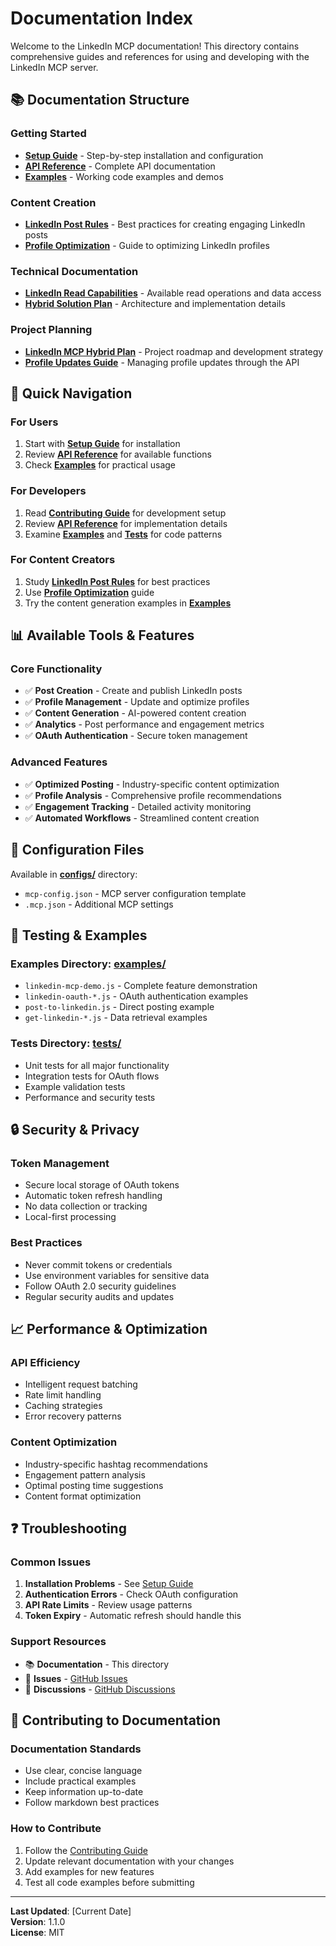 # Documentation Index

Welcome to the LinkedIn MCP documentation! This directory contains comprehensive guides and references for using and developing with the LinkedIn MCP server.

## 📚 Documentation Structure

### Getting Started
- **[Setup Guide](./SETUP_GUIDE.md)** - Step-by-step installation and configuration
- **[API Reference](./API_REFERENCE.md)** - Complete API documentation
- **[Examples](../examples/)** - Working code examples and demos

### Content Creation
- **[LinkedIn Post Rules](./LINKEDIN_POST_RULES.md)** - Best practices for creating engaging LinkedIn posts
- **[Profile Optimization](./profile-optimization-recommendations.md)** - Guide to optimizing LinkedIn profiles

### Technical Documentation
- **[LinkedIn Read Capabilities](./LINKEDIN_READ_CAPABILITIES.md)** - Available read operations and data access
- **[Hybrid Solution Plan](./hybrid-solution-plan.md)** - Architecture and implementation details

### Project Planning
- **[LinkedIn MCP Hybrid Plan](./linkedin-mcp-hybrid-plan.md)** - Project roadmap and development strategy
- **[Profile Updates Guide](./linkedin-profile-updates.md)** - Managing profile updates through the API

## 🚀 Quick Navigation

### For Users
1. Start with **[Setup Guide](./SETUP_GUIDE.md)** for installation
2. Review **[API Reference](./API_REFERENCE.md)** for available functions
3. Check **[Examples](../examples/)** for practical usage

### For Developers
1. Read **[Contributing Guide](../CONTRIBUTING.md)** for development setup
2. Review **[API Reference](./API_REFERENCE.md)** for implementation details
3. Examine **[Examples](../examples/)** and **[Tests](../tests/)** for code patterns

### For Content Creators
1. Study **[LinkedIn Post Rules](./LINKEDIN_POST_RULES.md)** for best practices
2. Use **[Profile Optimization](./profile-optimization-recommendations.md)** guide
3. Try the content generation examples in **[Examples](../examples/)**

## 📊 Available Tools & Features

### Core Functionality
- ✅ **Post Creation** - Create and publish LinkedIn posts
- ✅ **Profile Management** - Update and optimize profiles
- ✅ **Content Generation** - AI-powered content creation
- ✅ **Analytics** - Post performance and engagement metrics
- ✅ **OAuth Authentication** - Secure token management

### Advanced Features
- ✅ **Optimized Posting** - Industry-specific content optimization
- ✅ **Profile Analysis** - Comprehensive profile recommendations
- ✅ **Engagement Tracking** - Detailed activity monitoring
- ✅ **Automated Workflows** - Streamlined content creation

## 🔧 Configuration Files

Available in **[configs/](../configs/)** directory:
- `mcp-config.json` - MCP server configuration template
- `.mcp.json` - Additional MCP settings

## 🧪 Testing & Examples

### Examples Directory: **[examples/](../examples/)**
- `linkedin-mcp-demo.js` - Complete feature demonstration
- `linkedin-oauth-*.js` - OAuth authentication examples
- `post-to-linkedin.js` - Direct posting example
- `get-linkedin-*.js` - Data retrieval examples

### Tests Directory: **[tests/](../tests/)**
- Unit tests for all major functionality
- Integration tests for OAuth flows
- Example validation tests
- Performance and security tests

## 🔒 Security & Privacy

### Token Management
- Secure local storage of OAuth tokens
- Automatic token refresh handling
- No data collection or tracking
- Local-first processing

### Best Practices
- Never commit tokens or credentials
- Use environment variables for sensitive data
- Follow OAuth 2.0 security guidelines
- Regular security audits and updates

## 📈 Performance & Optimization

### API Efficiency
- Intelligent request batching
- Rate limit handling
- Caching strategies
- Error recovery patterns

### Content Optimization
- Industry-specific hashtag recommendations
- Engagement pattern analysis
- Optimal posting time suggestions
- Content format optimization

## ❓ Troubleshooting

### Common Issues
1. **Installation Problems** - See [Setup Guide](./SETUP_GUIDE.md#troubleshooting)
2. **Authentication Errors** - Check OAuth configuration
3. **API Rate Limits** - Review usage patterns
4. **Token Expiry** - Automatic refresh should handle this

### Support Resources
- 📚 **Documentation** - This directory
- 🐛 **Issues** - [GitHub Issues](https://github.com/maheidem/linkedin-mcp/issues)
- 💬 **Discussions** - [GitHub Discussions](https://github.com/maheidem/linkedin-mcp/discussions)

## 🚀 Contributing to Documentation

### Documentation Standards
- Use clear, concise language
- Include practical examples
- Keep information up-to-date
- Follow markdown best practices

### How to Contribute
1. Follow the [Contributing Guide](../CONTRIBUTING.md)
2. Update relevant documentation with your changes
3. Add examples for new features
4. Test all code examples before submitting

---

**Last Updated**: [Current Date]  
**Version**: 1.1.0  
**License**: MIT